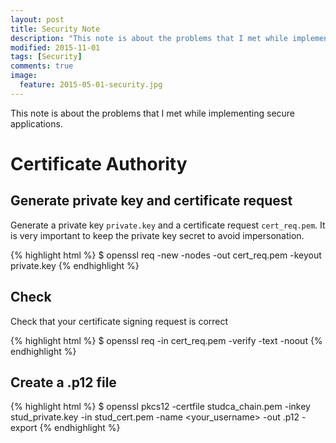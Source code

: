 ```yaml
---
layout: post
title: Security Note
description: "This note is about the problems that I met while implementing secure applications."
modified: 2015-11-01
tags: [Security]
comments: true
image:
  feature: 2015-05-01-security.jpg
---
```


This note is about the problems that I met while implementing secure applications.

# Certificate Authority

## Generate private key and certificate request

Generate a private key `private.key` and a certificate request `cert_req.pem`. It is very important to keep the private key secret to avoid impersonation.

{% highlight html %}
$ openssl req -new -nodes -out cert_req.pem -keyout private.key
{% endhighlight %}

## Check

Check that your certificate signing request is correct

{% highlight html %}
$ openssl req -in cert_req.pem -verify -text -noout
{% endhighlight %}

## Create a .p12 file


{% highlight html %}
$ openssl pkcs12 -certfile studca_chain.pem -inkey stud_private.key -in stud_cert.pem -name <your_username> -out <filename>.p12 -export
{% endhighlight %}